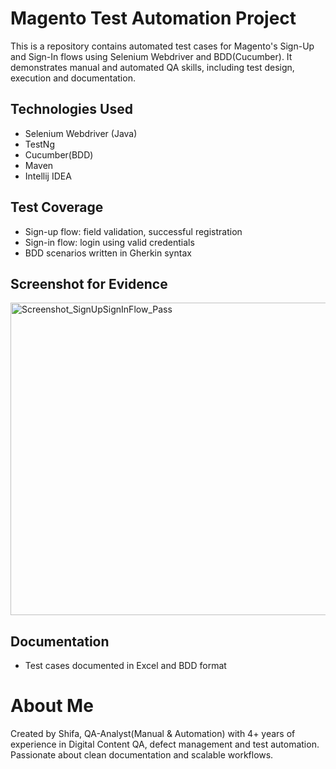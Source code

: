 # Magento Test Automation Project

This is a repository contains automated test cases for Magento's Sign-Up and Sign-In flows using Selenium Webdriver and BDD(Cucumber). It demonstrates manual and automated QA skills, including test design, execution and documentation.

## Technologies Used

- Selenium Webdriver (Java)
- TestNg
- Cucumber(BDD)
- Maven
- Intellij IDEA

## Test Coverage

- Sign-up flow: field validation, successful registration
- Sign-in flow: login using valid credentials
- BDD scenarios written in Gherkin syntax

## Screenshot for Evidence

<img width="959" height="500" alt="Screenshot_SignUpSignInFlow_Pass" src="https://github.com/user-attachments/assets/a38ef0b9-c5dc-425c-ac76-44826f495eca" />


## Documentation

- Test cases documented in Excel and BDD format

# About Me

Created by Shifa, QA-Analyst(Manual & Automation) with 4+ years of experience in Digital Content QA, defect management and test automation. Passionate about clean documentation and scalable workflows.



